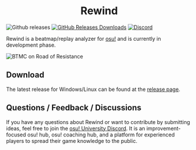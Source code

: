 <h1 align="center">Rewind</h1>

![Github releases](https://img.shields.io/github/v/release/abstrakt8/rewind?include_prereleases)
[![GitHub Releases Downloads](https://img.shields.io/github/downloads/abstrakt8/rewind/total?label=Downloads)](https://github.com/abstrakt8/rewind/releases/latest)
[![Discord](https://img.shields.io/discord/841454370888351784.svg?label=&logo=discord&logoColor=ffffff&color=7389D8&labelColor=6A7EC2)](https://discord.gg/QubdHdnBVg)

Rewind is a beatmap/replay analyzer for [osu!](https://osu.ppy.sh/) and is currently in development phase.

<img src="resources/readme/ed_can_fc_ror.gif" alt="BTMC on Road of Resistance" /><br/>

## Download

The latest release for Windows/Linux can be found at the [release page](https://github.com/abstrakt8/rewind/releases).

## Questions / Feedback / Discussions

If you have any questions about Rewind or want to contribute by submitting ideas, feel free to join
the [osu! University Discord](https://discord.gg/QubdHdnBVg). It is an improvement-focused osu! hub, osu!
coaching hub, and a platform for experienced players to spread their game knowledge to the public.

